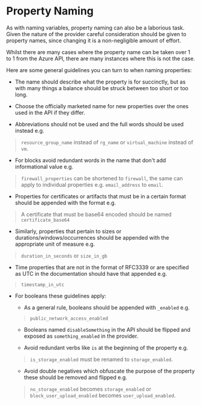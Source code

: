 # Property Naming

As with naming variables, property naming can also be a laborious task. Given the nature of the provider careful consideration should be given to property names, since changing it is a non-negligible amount of effort.

Whilst there are many cases where the property name can be taken over 1 to 1 from the Azure API, there are many instances where this is not the case.

Here are some general guidelines you can turn to when naming properties:

* The name should describe what the property is for succinctly, but as with many things a balance should be struck between too short or too long.

* Choose the officially marketed name for new properties over the ones used in the API if they differ.

* Abbreviations should not be used and the full words should be used instead e.g. 
>`resource_group_name` instead of `rg_name` or `virtual_machine` instead of `vm`.

* For blocks avoid redundant words in the name that don't add informational value e.g.
>`firewall_properties` can be shortened to `firewall`, the same can apply to individual properties e.g. `email_address` to `email`.

* Properties for certificates or artifacts that must be in a certain format should be appended with the format e.g.
> A certificate that must be base64 encoded should be named `certificate_base64`

* Similarly, properties that pertain to sizes or durations/windows/occurrences should be appended with the appropriate unit of measure e.g.
> `duration_in_seconds` or `size_in_gb`

* Time properties that are not in the format of RFC3339 or are specified as UTC in the documentation should have that appended e.g.
 > `timestamp_in_utc`

* For booleans these guidelines apply:

  * As a general rule, booleans should be appended with `_enabled` e.g.
  >`public_network_access_enabled`

  * Booleans named `disableSomething` in the API should be flipped and exposed as `something_enabled` in the provider.
  
  * Avoid redundant verbs like `is` at the beginning of the property e.g.
  >`is_storage_enabled` must be renamed to `storage_enabled`.

  * Avoid double negatives which obfuscate the purpose of the property these should be removed and flipped e.g.
  >`no_storage_enabled` becomes `storage_enabled` or `block_user_upload_enabled` becomes `user_upload_enabled`.
